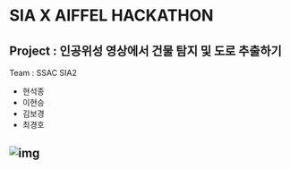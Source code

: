 # SIA X AIFFEL HACKATHON 

## Project : 인공위성 영상에서 건물 탐지 및 도로 추출하기 

Team : SSAC SIA2 

 - 현석종
 - 이현승
 - 김보경
 - 최경호

## ![img](https://lh5.googleusercontent.com/787CG9WcPxRXQy8VnaNIJmCrQ8ln7Ukp0w6ArcVALgwmzw37N5oxrOwZtLpwZWynQT6qqlieG6lqeh4PfTJOQrvuxgtSdF1oKrDBeHb6hhWVNOFLr9UYiqhU86tO3lN5_km4JZk)

